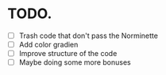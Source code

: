 # TODO.
- [ ] Trash code that don't pass the Norminette
- [ ] Add color gradien
- [ ] Improve structure of the code
- [ ] Maybe doing some more bonuses